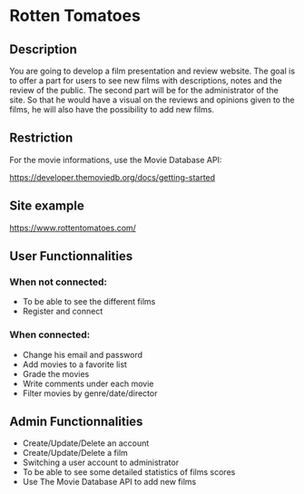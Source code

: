 # Rotten Tomatoes

## Description
You are going to develop a film presentation and review website. The goal is to offer a part for users to see new films with descriptions, notes and the review of the public. The second part will be for the administrator of the site. So that he would have a visual on the reviews and opinions given to the films, he will also have the possibility to add new films.
## Restriction
For the movie informations, use the Movie Database API:

https://developer.themoviedb.org/docs/getting-started
## Site example
https://www.rottentomatoes.com/

## User Functionnalities
### When not connected:
* To be able to see the different films
* Register and connect
### When connected:
* Change his email and password
* Add movies to a favorite list
* Grade the movies
* Write comments under each movie
* Filter movies by genre/date/director
## Admin Functionnalities
* Create/Update/Delete an account
* Create/Update/Delete a film
* Switching a user account to administrator
* To be able to see some detailed statistics of films scores
* Use The Movie Database API to add new films
